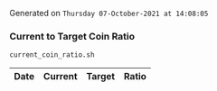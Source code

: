 Generated on `Thursday 07-October-2021 at 14:08:05`

### Current to Target Coin Ratio
`current_coin_ratio.sh`

Date|Current|Target|Ratio
---|---|---|---
